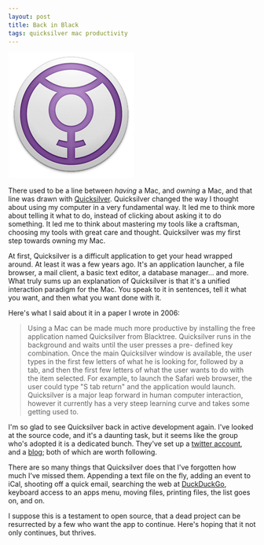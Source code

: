 ```yaml
---
layout: post
title: Back in Black
tags: quicksilver mac productivity
---
```

<a href="/media/qs_icon.png"><img class="center" src="/media/qs_icon.png" /></a>

There used to be a line between *having* a Mac, and *owning* a Mac, and that line was drawn with [Quicksilver](http://qsapp.com). Quicksilver changed the way I thought about using my computer in a very fundamental way. It led me to think more about telling it what to do, instead of clicking about asking it to do something. It led me to think about mastering my tools like a craftsman, choosing my tools with great care and thought. Quicksilver was my first step towards owning my Mac.

At first, Quicksilver is a difficult application to get your head wrapped around. At least it was a few years ago. It's an application launcher, a file browser, a mail client, a basic text editor, a database manager... and more. What truly sums up an explanation of Quicksilver is that it's a unified interaction paradigm for the Mac. You speak to it in sentences, tell it what you want, and then what you want done with it. 

Here's what I said about it in a paper I wrote in 2006:

>Using a Mac can be made much more productive by installing the free application named Quicksilver from Blacktree. Quicksilver runs in the background and waits until the user presses a pre- defined key combination. Once the main Quicksilver window is available, the user types in the first few letters of what he is looking for, followed by a tab, and then the first few letters of what the user wants to do with the item selected. For example, to launch the Safari web browser, the user could type "S tab return" and the application would launch. Quicksilver is a major leap forward in human computer interaction, however it currently has a very steep learning curve and takes some getting used to.

I'm so glad to see Quicksilver back in active development again. I've looked at the source code, and it's a daunting task, but it seems like the group who's adopted it is a dedicated bunch. They've set up a [twitter account](http://twitter.com/lovequicksilver), and a [blog](http://www.lovequicksilver.com/); both of which are worth following. 

There are so many things that Quicksilver does that I've forgotten how much I've missed them. Appending a text file on the fly, adding an event to iCal, shooting off a quick email, searching the web at [DuckDuckGo](http://duckduckgo.com), keyboard access to an apps menu, moving files, printing files, the list goes on, and on.

I suppose this is a testament to open source, that a dead project can be resurrected by a few who want the app to continue. Here's hoping that it not only continues, but thrives. 
